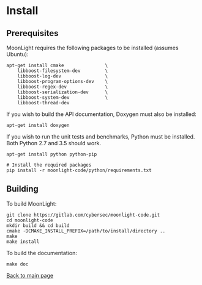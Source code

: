 # Install

## Prerequisites

MoonLight requires the following packages to be installed (assumes Ubuntu):

```console
apt-get install cmake               \
    libboost-filesystem-dev         \
    libboost-log-dev                \
    libboost-program-options-dev    \
    libboost-regex-dev              \
    libboost-serialization-dev      \
    libboost-system-dev             \
    libboost-thread-dev
```

If you wish to build the API documentation, Doxygen must also be installed:

```console
apt-get install doxygen
```

If you wish to run the unit tests and benchmarks, Python must be installed.
Both Python 2.7 and 3.5 should work.

```console
apt-get install python python-pip

# Install the required packages
pip install -r moonlight-code/python/requirements.txt
```

## Building

To build MoonLight:

```console
git clone https://gitlab.com/cybersec/moonlight-code.git
cd moonlight-code
mkdir build && cd build
cmake -DCMAKE_INSTALL_PREFIX=/path/to/install/directory ..
make
make install
```

To build the documentation:

```console
make doc
```

[Back to main page](README.md)

